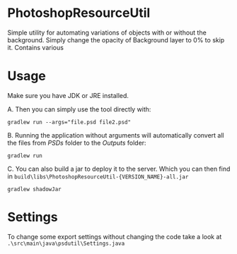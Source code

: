 # PhotoshopResourceUtil
Simple utility for automating variations of objects with or without the background. Simply change the opacity of Background layer to 0% to skip it. Contains various 

# Usage
Make sure you have JDK or JRE installed.

A. Then you can simply use the tool directly with:
```batch
gradlew run --args="file.psd file2.psd"
```

B. Running the application without arguments will automatically convert all the files from *PSDs* folder to the *Outputs* folder:
```batch
gradlew run
```

C. You can also build a jar to deploy it to the server. Which you can then find in `build\libs\PhotoshopResourceUtil-{VERSION_NAME}-all.jar`
```batch
gradlew shadowJar
```

# Settings
To change some export settings without changing the code take a look at `.\src\main\java\psdutil\Settings.java`

